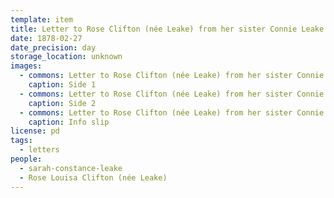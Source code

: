 ```yaml
---
template: item
title: Letter to Rose Clifton (née Leake) from her sister Connie Leake
date: 1878-02-27
date_precision: day
storage_location: unknown
images:
  - commons: Letter to Rose Clifton (née Leake) from her sister Connie Leake, 1878-02-28 (side 1).tif
    caption: Side 1
  - commons: Letter to Rose Clifton (née Leake) from her sister Connie Leake, 1878-02-29 (side 2).tif
    caption: Side 2
  - commons: Letter to Rose Clifton (née Leake) from her sister Connie Leake, 1878-02-27 (slip).tif
    caption: Info slip
license: pd
tags:
  - letters
people:
  - sarah-constance-leake
  - Rose Louisa Clifton (née Leake)
---
```

